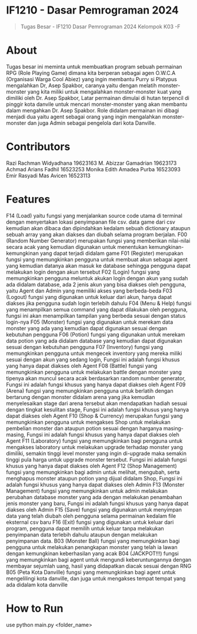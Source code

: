 # IF1210 - Dasar Pemrograman 2024
> Tugas Besar - IF1210 Dasar Pemrograman 2024
Kelompok K03 -F

# About
Tugas besar ini meminta untuk membuatkan program sebuah permainan RPG (Role Playing Game) dimana kita berperan sebagai agen O.W.C.A (Organisasi Warga Cool Abiez) yang ingin membantu Purry si Platypus mengalahkan Dr, Asep Spakbor, caranya yaitu dengan melatih monster-monster yang kita miliki untuk mengalahkan monster-monster kuat yang dimiliki oleh Dr. Asep Spakbor, Latar permainan dimulai di hutan terpencil di pinggir kota danvile untuk mencari monster-monster yang akan membantu dalam mengahkan Dr. Asep Spakbor. Role didalam permainan ini dibagi menjadi dua yaitu agent sebagai orang yang ingin mengalahkan monster-monster dan juga Admin sebagai pengelola dari kota Danville.

# Contributors
Razi Rachman Widyadhana	19623163
M. Abizzar Gamadrian	19623173
Achmad Arians Fadhil	16523253
Monika Edith Amadea Purba	16523093
Emir Rasyadi Mas Avicen	16523113

# Features
F14 (Load) yaitu fungsi yang menjalankan source code utama di terminal dengan menyertakan lokasi penyimpanan file csv. data game dari csv kemudian akan dibaca dan dipindahkan kedalam sebuah dictionary ataupun sebuah array yang akan diakses dan diubah selama program berjalan.
F00 (Random Number Generator) merupakan fungsi yang memberikan nilai-nilai secara  acak yang kemudian digunakan untuk menentukan kemungkinan-kemungkinan yang dapat terjadi didalam game
F01 (Register) merupakan fungsi yang memungkinkan pengguna untuk membuat akun sebagai agent yang kemudian datanya akan masuk ke database sehingga pengguna dapat melakukan login dengan akun tersebut
F02 (Login) fungsi yang memungkinkan pengguna meluntuk akukan login dengan akun yang sudah ada didalam database, ada 2 jenis akun yang bisa diakses oleh pengguna, yaitu Agent dan Admin yang memiliki akses yang berbeda-beda
F03 (Logout) fungsi yang digunakan untuk keluar dari akun, hanya dapat diakses jika pengguna sudah login terlebih dahulu
F04 (Menu & Help) fungsi yang menampilkan semua command yang dapat dilakukan oleh pengguna, fungsi ini akan menampilkan tampilan yang berbeda sesuai dengan status login-nya
F05 (Monster) fungsi yang digunakan untuk merekam data monster yang ada yang kemudian dapat digunakan sesuai dengan kebutuhan pengguna
F06 (Potion) fungsi yang digunakan untuk merekam data potion yang ada didalam database yang kemudian dapat digunakan sesuai dengan kebutuhan pengguna
F07 (Inventory) fungsi yang memungkinkan pengguna untuk mengecek inventory yang mereka miliki sesuai dengan akun yang sedang login, Fungsi ini adalah fungsi khusus yang hanya dapat diakses oleh Agent
F08 (Battle) fungsi yang memungkinkan pengguna untuk melakukan battle dengan monster yang tipenya akan muncul secara acak berdasarkan random number generator, Fungsi ini adalah fungsi khusus yang hanya dapat diakses oleh Agent
F09 (Arena) fungsi yang memungkinkan pengguna untuk berlatih dengan bertarung dengan monster didalam arena yang jika kemudian menyelesaikan stage dari arena tersebut akan mendapatkan hadiah sesuai dengan tingkat kesulitan stage, Fungsi ini adalah fungsi khusus yang hanya dapat diakses oleh Agent
F10 (Shop & Currency) merupakan fungsi yang memungkinkan pengguna untuk mengakses Shop untuk melakukan pembelian monster dan ataupun potion sesuai dengan harganya masing-masing, Fungsi ini adalah fungsi khusus yang hanya dapat diakses oleh Agent
F11 (Laboratory) fungsi yang memungkinkan bagi pengguna untuk mengakses laboratory untuk melakukan upgrade terhadap monster yang dimiliki, semakin tinggi level monster yang ingin di-upgrade maka semakin tinggi pula harga untuk upgrade monster tersebut. Fungsi ini adalah fungsi khusus yang hanya dapat diakses oleh Agent
F12 (Shop Management) fungsi yang memungkinkan bagi admin untuk melihat, mengubah, serta menghapus monster ataupun potion yang dijual didalam Shop, Fungsi ini adalah fungsi khusus yang hanya dapat diakses oleh Admin
F13 (Monster Management) fungsi yang memungkinkan untuk admin melakukan perubahan database monster yang ada dengan melakukan penambahan jenis monster yang baru, Fungsi ini adalah fungsi khusus yang hanya dapat diakses oleh Admin
F15 (Save) fungsi yang digunakan untuk menyimpan data yang telah diubah oleh pengguna selama permainan kedalam file eksternal csv baru
F16 (Exit) fungsi yang digunakan untuk keluar dari program, pengguna dapat memilih untuk keluar tanpa melakukan penyimpanan data terlebih dahulu ataupun dengan melakukan penyimpanan data.
B03 (Monster Ball) fungsi yang memungkinkan bagi pengguna untuk melakukan penangkapan monster yang telah ia lawan dengan kemungkinan keberhasilan yang acak
B04 (JACKPOT!!!) fungsi yang memungkinkan bagi agent untuk mengundi keberuntungannya dengan membayar sejumlah uang, hasil yang didapatkan diacak sesuai dengan RNG
B05 (Peta Kota Danville) fungsi yang memungkinkan bagi agent untuk mengelilingi kota danville, dan juga untuk mengakses tempat tempat yang ada didalam kota danville

# How to Run
use python main.py <folder_name>
